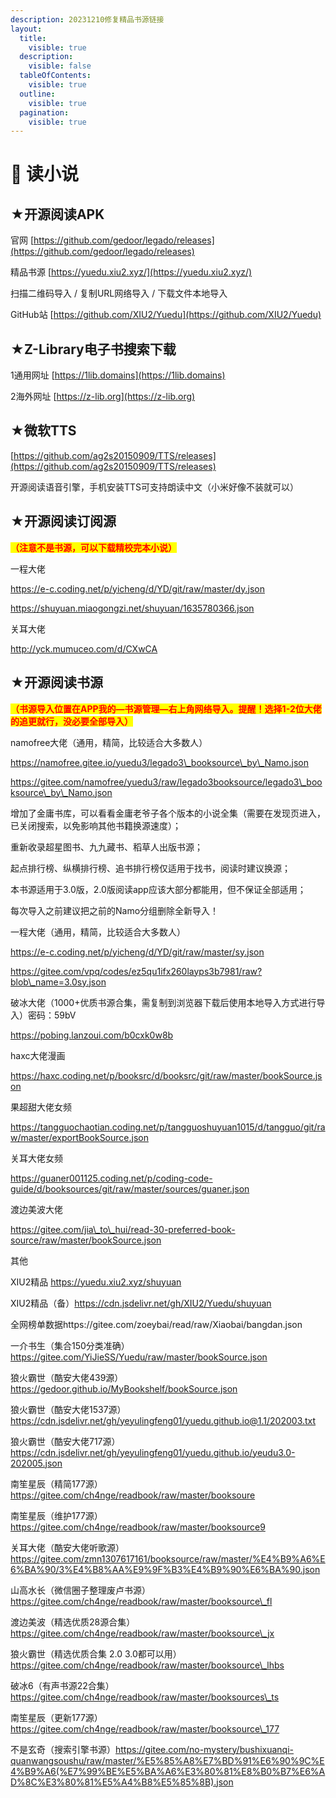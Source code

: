 ```yaml
---
description: 20231210修复精品书源链接
layout:
  title:
    visible: true
  description:
    visible: false
  tableOfContents:
    visible: true
  outline:
    visible: true
  pagination:
    visible: true
---
```


# 📘 读小说

## ★开源阅读APK

官网 [https://github.com/gedoor/legado/releases](https://github.com/gedoor/legado/releases)

精品书源 [https://yuedu.xiu2.xyz/](https://yuedu.xiu2.xyz/)

扫描二维码导入 / 复制URL网络导入 / 下载文件本地导入

GitHub站 [https://github.com/XIU2/Yuedu](https://github.com/XIU2/Yuedu)

## ★Z-Library电子书搜索下载

1通用网址 [https://1lib.domains](https://1lib.domains)

2海外网址 [https://z-lib.org](https://z-lib.org)

## ★微软TTS

[https://github.com/ag2s20150909/TTS/releases](https://github.com/ag2s20150909/TTS/releases)

开源阅读语音引擎，手机安装TTS可支持朗读中文（小米好像不装就可以）

## ★开源阅读订阅源

<mark style="color:red;">**（注意不是书源，可以下载精校完本小说）**</mark>

一程大佬

https://e-c.coding.net/p/yicheng/d/YD/git/raw/master/dy.json

https://shuyuan.miaogongzi.net/shuyuan/1635780366.json

关耳大佬

http://yck.mumuceo.com/d/CXwCA

## ★开源阅读书源

<mark style="color:red;">**（书源导入位置在APP我的—书源管理—右上角网络导入。提醒！选择1-2位大佬的追更就行，没必要全部导入）**</mark>

namofree大佬（通用，精简，比较适合大多数人）

https://namofree.gitee.io/yuedu3/legado3\_booksource\_by\_Namo.json

https://gitee.com/namofree/yuedu3/raw/legado3booksource/legado3\_booksource\_by\_Namo.json

增加了金庸书库，可以看看金庸老爷子各个版本的小说全集（需要在发现页进入，已关闭搜索，以免影响其他书籍换源速度）；

重新收录超星图书、九九藏书、稻草人出版书源；

起点排行榜、纵横排行榜、追书排行榜仅适用于找书，阅读时建议换源；

本书源适用于3.0版，2.0版阅读app应该大部分都能用，但不保证全部适用；

每次导入之前建议把之前的Namo分组删除全新导入！

一程大佬（通用，精简，比较适合大多数人）

https://e-c.coding.net/p/yicheng/d/YD/git/raw/master/sy.json

https://gitee.com/vpq/codes/ez5qu1ifx260layps3b7981/raw?blob\_name=3.0sy.json

破冰大佬（1000+优质书源合集，需复制到浏览器下载后使用本地导入方式进行导入）密码：59bV

https://pobing.lanzoui.com/b0cxk0w8b

haxc大佬漫画

https://haxc.coding.net/p/booksrc/d/booksrc/git/raw/master/bookSource.json

果超甜大佬女频

https://tangguochaotian.coding.net/p/tangguoshuyuan1015/d/tangguo/git/raw/master/exportBookSource.json

关耳大佬女频

https://guaner001125.coding.net/p/coding-code-guide/d/booksources/git/raw/master/sources/guaner.json

渡边美波大佬

https://gitee.com/jia\_to\_hui/read-30-preferred-book-source/raw/master/bookSource.json

其他

XIU2精品 https://yuedu.xiu2.xyz/shuyuan

XIU2精品（备）https://cdn.jsdelivr.net/gh/XIU2/Yuedu/shuyuan

全网榜单数据https://gitee.com/zoeybai/read/raw/Xiaobai/bangdan.json

一介书生（集合150分类准确）https://gitee.com/YiJieSS/Yuedu/raw/master/bookSource.json

狼火霸世（酷安大佬439源）https://gedoor.github.io/MyBookshelf/bookSource.json

狼火霸世（酷安大佬1537源）https://cdn.jsdelivr.net/gh/yeyulingfeng01/yuedu.github.io@1.1/202003.txt

狼火霸世（酷安大佬717源）https://cdn.jsdelivr.net/gh/yeyulingfeng01/yuedu.github.io/yeudu3.0-202005.json

南笙星辰（精简177源）https://gitee.com/ch4nge/readbook/raw/master/booksoure

南笙星辰（维护177源）https://gitee.com/ch4nge/readbook/raw/master/booksource9

关耳大佬（酷安大佬听歌源）https://gitee.com/zmn1307617161/booksource/raw/master/%E4%B9%A6%E6%BA%90/3%E4%B8%AA%E9%9F%B3%E4%B9%90%E6%BA%90.json

山高水长（微信圈子整理废卢书源）https://gitee.com/ch4nge/readbook/raw/master/booksource\_fl

渡边美波（精选优质28源合集）https://gitee.com/ch4nge/readbook/raw/master/booksource\_jx

狼火霸世（精选优质合集 2.0 3.0都可以用）https://gitee.com/ch4nge/readbook/raw/master/booksource\_lhbs

破冰6（有声书源22合集）https://gitee.com/ch4nge/readbook/raw/master/booksources\_ts

南笙星辰（更新177源）https://gitee.com/ch4nge/readbook/raw/master/booksource\_177

不是玄奇（搜索引擎书源）https://gitee.com/no-mystery/bushixuanqi-quanwangsoushu/raw/master/%E5%85%A8%E7%BD%91%E6%90%9C%E4%B9%A6(%E7%99%BE%E5%BA%A6%E3%80%81%E8%B0%B7%E6%AD%8C%E3%80%81%E5%A4%B8%E5%85%8B).json

　
